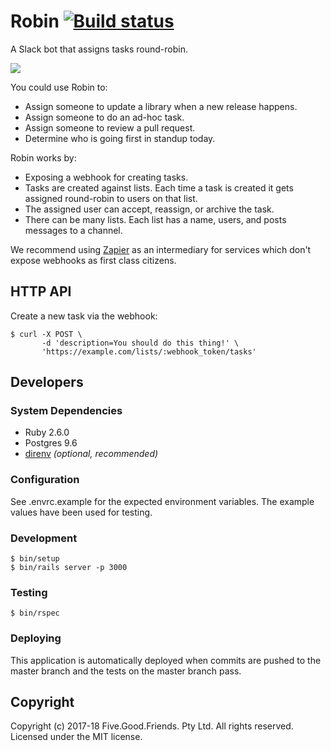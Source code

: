 # Robin [![Build status](https://badge.buildkite.com/5739e2b70c8bd37fa6983dcc3d5d84027431b05204d6f4c26d.svg)](https://buildkite.com/fivegoodfriends/robin)

A Slack bot that assigns tasks round-robin.

![](https://cloud.githubusercontent.com/assets/19860/24195853/16c57b46-0f47-11e7-833a-d2167680a467.png)

You could use Robin to:

* Assign someone to update a library when a new release happens.
* Assign someone to do an ad-hoc task.
* Assign someone to review a pull request.
* Determine who is going first in standup today.

Robin works by:

* Exposing a webhook for creating tasks.
* Tasks are created against lists. Each time a task is created it gets assigned
  round-robin to users on that list.
* The assigned user can accept, reassign, or archive the task.
* There can be many lists. Each list has a name, users, and posts messages to a
  channel.

We recommend using [Zapier](https://zapier.com) as an intermediary for services which don't expose webhooks as first class citizens.

## HTTP API

Create a new task via the webhook:

    $ curl -X POST \
           -d 'description=You should do this thing!' \
           'https://example.com/lists/:webhook_token/tasks'

## Developers

### System Dependencies

* Ruby 2.6.0
* Postgres 9.6
* [direnv](http://direnv.net/) _(optional, recommended)_

### Configuration

See .envrc.example for the expected environment variables. The example values have been used for testing.

### Development

    $ bin/setup
    $ bin/rails server -p 3000

### Testing

    $ bin/rspec

### Deploying

This application is automatically deployed when commits are pushed to the master branch and the tests on the master branch pass.

## Copyright

Copyright (c) 2017-18 Five.Good.Friends. Pty Ltd. All rights reserved. Licensed under the MIT license.
